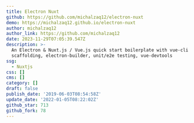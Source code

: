 ```yaml
---
title: Electron Nuxt
github: https://github.com/michalzaq12/electron-nuxt
demo: https://michalzaq12.github.io/electron-nuxt
author: michalzaq12
author_link: https://github.com/michalzaq12
date: 2023-11-29T07:05:39.547Z
description: >-
  An Electron & Nuxt.js / Vue.js quick start boilerplate with vue-cli
  scaffolding, electron-builder, unit/e2e testing, vue-devtools
ssg:
  - Nuxtjs
css: []
cms: []
category: []
draft: false
publish_date: '2019-06-03T08:54:58Z'
update_date: '2022-01-05T08:22:02Z'
github_star: 713
github_fork: 78
---
```

